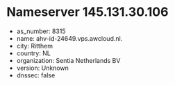 # Nameserver 145.131.30.106

* as_number: 8315
* name: ahv-id-24649.vps.awcloud.nl.
* city: Ritthem
* country: NL
* organization: Sentia Netherlands BV
* version: Unknown
* dnssec: false
